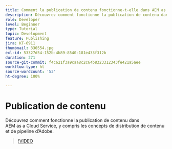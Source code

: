 ```yaml
---
title: Comment la publication de contenu fonctionne-t-elle dans AEM as a Cloud Service ?
description: Découvrez comment fonctionne la publication de contenu dans AEM as a Cloud Service, y compris les concepts de distribution de contenu et de pipeline d’Adobe.
role: Developer
level: Beginner
type: Tutorial
topic: Development
feature: Publishing
jira: KT-6911
thumbnail: 330554.jpg
exl-id: 53327d54-152b-4b89-8540-181e433f312b
duration: 271
source-git-commit: f4c621f3a9caa8c2c64b8323312343fe421a5aee
workflow-type: ht
source-wordcount: '53'
ht-degree: 100%

---
```


# Publication de contenu

Découvrez comment fonctionne la publication de contenu dans AEM as a Cloud Service, y compris les concepts de distribution de contenu et de pipeline d’Adobe.

>[!VIDEO](https://video.tv.adobe.com/v/346188?quality=12&learn=on&captions=fre_fr)
